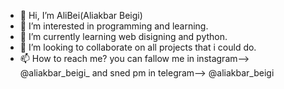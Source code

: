 - 👋 Hi, I’m AliBei(Aliakbar Beigi)
- 👀 I’m interested in programming and learning.
- 🌱 I’m currently learning web disigning and python.
- 💞️ I’m looking to collaborate on all projects that i could do.
- 📫 How to reach me?
you can fallow me in instagram--> @aliakbar_beigi_
and sned pm in telegram--> @aliakbar_beigi

<!---
AliBei5271/AliBei5271 is a ✨ special ✨ repository because its `README.md` (this file) appears on your GitHub profile.
You can click the Preview link to take a look at your changes.
--->
